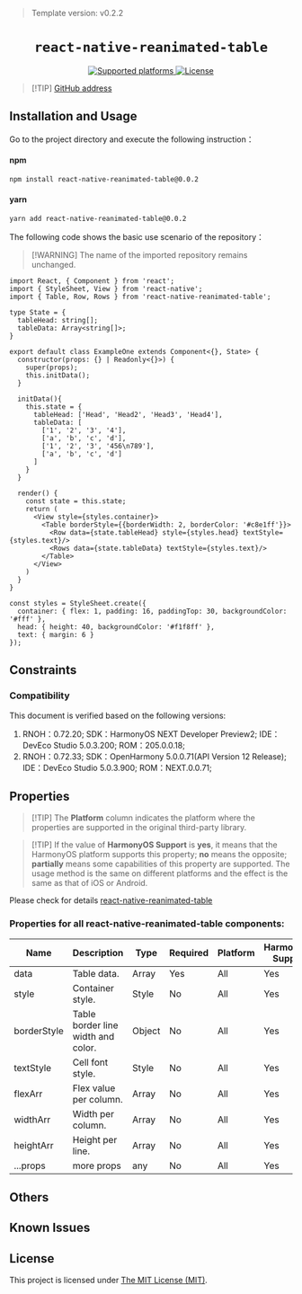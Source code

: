 > Template version: v0.2.2

<p align="center">
  <h1 align="center"> <code>react-native-reanimated-table</code> </h1>
</p>
<p align="center">
  <a href="https://github.com/dohooo/react-native-reanimated-table/blob/main">
        <img src="https://img.shields.io/badge/platforms-android%20|%20ios%20|%20harmony%20-lightgrey.svg" alt="Supported platforms" />
    </a>
    <a href="https://github.com/dohooo/react-native-reanimated-table/blob/main/LICENSE">
        <img src="https://img.shields.io/badge/license-MIT-green.svg" alt="License" />
    </a>
</p>



> [!TIP] [GitHub address](https://github.com/dohooo/react-native-reanimated-table)

## Installation and Usage

Go to the project directory and execute the following instruction：

<!-- tabs:start -->

####  npm

```bash
npm install react-native-reanimated-table@0.0.2
```

#### yarn

```bash
yarn add react-native-reanimated-table@0.0.2
```

<!-- tabs:end -->

The following code shows the basic use scenario of the repository：

> [!WARNING] The name of the imported repository remains unchanged.

```tsx
import React, { Component } from 'react';
import { StyleSheet, View } from 'react-native';
import { Table, Row, Rows } from 'react-native-reanimated-table';

type State = {
  tableHead: string[];
  tableData: Array<string[]>;
}

export default class ExampleOne extends Component<{}, State> {
  constructor(props: {} | Readonly<{}>) {
    super(props);
    this.initData();
  }

  initData(){
    this.state = {
      tableHead: ['Head', 'Head2', 'Head3', 'Head4'],
      tableData: [
        ['1', '2', '3', '4'],
        ['a', 'b', 'c', 'd'],
        ['1', '2', '3', '456\n789'],
        ['a', 'b', 'c', 'd']
      ]
    }
  }

  render() {
    const state = this.state;
    return (
      <View style={styles.container}>
        <Table borderStyle={{borderWidth: 2, borderColor: '#c8e1ff'}}>
          <Row data={state.tableHead} style={styles.head} textStyle={styles.text}/>
          <Rows data={state.tableData} textStyle={styles.text}/>
        </Table>
      </View>
    )
  }
}

const styles = StyleSheet.create({
  container: { flex: 1, padding: 16, paddingTop: 30, backgroundColor: '#fff' },
  head: { height: 40, backgroundColor: '#f1f8ff' },
  text: { margin: 6 }
});
```

## Constraints

### Compatibility

This document is verified based on the following versions:

1. RNOH：0.72.20; SDK：HarmonyOS NEXT Developer Preview2; IDE：DevEco Studio 5.0.3.200; ROM：205.0.0.18;
2. RNOH：0.72.33; SDK：OpenHarmony 5.0.0.71(API Version 12 Release); IDE：DevEco Studio 5.0.3.900; ROM：NEXT.0.0.71;

## Properties

> [!TIP] The **Platform** column indicates the platform where the properties are supported in the original third-party library.

> [!TIP] If the value of **HarmonyOS Support** is **yes**, it means that the HarmonyOS platform supports this property; **no** means the opposite; **partially** means some capabilities of this property are supported. The usage method is the same on different platforms and the effect is the same as that of iOS or Android.


Please check for details [react-native-reanimated-table](https://github.com/dohooo/react-native-reanimated-table)

### Properties for all react-native-reanimated-table components:

| Name                      | Description                                                  | **Type** | Required | Platform    | HarmonyOS Support |
| ------------------------- | ------------------------------------------------------------ | -------- | ----------- | ----------------- | ----------------- |
| data                      | Table data.                                                  | Array    | Yes | All         | Yes               |
| style                     | Container style.                                             | Style    | No | All         | Yes               |
| borderStyle               | Table border line width and color.                           | Object   | No | All         | Yes               |
| textStyle                 | Cell font style.                                             | Style    | No | All         | Yes               |
| flexArr                   | Flex value per column.                                       | Array    | No | All         | Yes               |
| widthArr                  | Width per column.                                            | Array    | No | All         | Yes               |
| heightArr                 | Height per line.                                             | Array    | No | All         | Yes               |
| ...props                  | more props                                                   | any      | No | All         | Yes               |


## Others

## Known Issues

## License


This project is licensed under [The MIT License (MIT)](https://github.com/dohooo/react-native-reanimated-table/blob/main/LICENSE).
